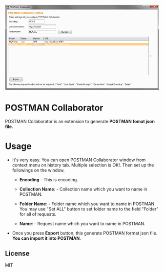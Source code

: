 <p align="center">
  <img src="images/screen_image.png" alt="postman-collaborator"/>
</p>

# POSTMAN Collaborator
POSTMAN Collaborator is an extension to generate **POSTMAN fomat json file**.

# Usage

* It's very easy. You can open POSTMAN Collaborator window from context menu on history tab. Multiple selection is OK!. Then  set up the followings on the window.

  * **Encoding** - This is encoding.
  
  * **Collection Name**: - Collection name which you want to name in POSTMAN.

  * **Folder Name**: - Folder name which you want to name in POSTMAN. You may use "Set ALL" button to set folder name to the field "Folder" for all of requests.

  * **Name**: - Request name which you want to name in POSTMAN.

* Once you press **Export** button, this generate POSTMAN format json file. **You can import it into POSTMAN**.

## License
MIT
